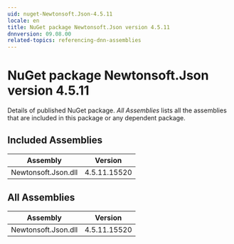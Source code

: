 ```yaml
---
uid: nuget-Newtonsoft.Json-4.5.11
locale: en
title: NuGet package Newtonsoft.Json version 4.5.11
dnnversion: 09.08.00
related-topics: referencing-dnn-assemblies
---
```


# NuGet package Newtonsoft.Json version 4.5.11
Details of published NuGet package.
*All Assemblies* lists all the assemblies that are included in this package or any dependent package.

## Included Assemblies

|Assembly|Version|
|---|---|
|Newtonsoft.Json.dll|4.5.11.15520|

## All Assemblies

|Assembly|Version|
|---|---|
|Newtonsoft.Json.dll|4.5.11.15520|

